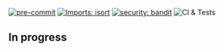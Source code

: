 [![pre-commit](https://img.shields.io/badge/pre--commit-enabled-brightgreen?logo=pre-commit)](https://github.com/pre-commit/pre-commit) [![Imports: isort](https://img.shields.io/badge/%20imports-isort-%231674b1?style=flat&labelColor=ef8336)](https://pycqa.github.io/isort/) [![security: bandit](https://img.shields.io/badge/security-bandit-yellow.svg)](https://github.com/PyCQA/bandit) ![CI & Tests](https://github.com/data42lana/end-to-end-cv-mlops-project/actions/workflows/ci-tests.yml/badge.svg)
## In progress
